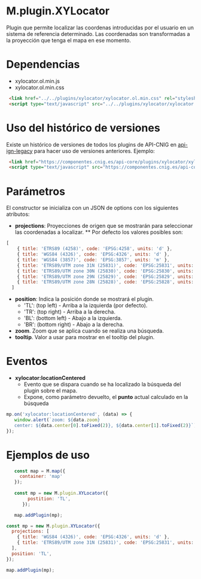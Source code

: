 # M.plugin.XYLocator


Plugin que permite localizar las coordenas introducidas por el usuario en un sistema de referencia determinado.
Las coordenadas son transformadas a la proyección que tenga el mapa en ese momento.

# Dependencias

- xylocator.ol.min.js
- xylocator.ol.min.css


```html
 <link href="../../plugins/xylocator/xylocator.ol.min.css" rel="stylesheet" />
 <script type="text/javascript" src="../../plugins/xylocator/xylocator.ol.min.js"></script>
```

# Uso del histórico de versiones

Existe un histórico de versiones de todos los plugins de API-CNIG en [api-ign-legacy](https://github.com/IGN-CNIG/API-CNIG/tree/master/api-ign-legacy/plugins) para hacer uso de versiones anteriores.
Ejemplo:
```html
 <link href="https://componentes.cnig.es/api-core/plugins/xylocator/xylocator-1.0.0.ol.min.css" rel="stylesheet" />
 <script type="text/javascript" src="https://componentes.cnig.es/api-core/plugins/xylocator/xylocator-1.0.0.ol.min.js"></script>
```

# Parámetros

El constructor se inicializa con un JSON de options con los siguientes atributos:

- **projections**: Proyecciones de origen que se mostrarán para seleccionar las coordenadas a localizar.
** Por defecto los valores posibles son:

```javascript
[
    { title: 'ETRS89 (4258)', code: 'EPSG:4258', units: 'd' },
    { title: 'WGS84 (4326)', code: 'EPSG:4326', units: 'd' },
    { title: 'WGS84 (3857)', code: 'EPSG:3857', units: 'm' },
    { title: 'ETRS89/UTM zone 31N (25831)', code: 'EPSG:25831', units: 'm' },
    { title: 'ETRS89/UTM zone 30N (25830)', code: 'EPSG:25830', units: 'm' },
    { title: 'ETRS89/UTM zone 29N (25829)', code: 'EPSG:25829', units: 'm' },
    { title: 'ETRS89/UTM zone 28N (25828)', code: 'EPSG:25828', units: 'm' },
  ]
```

- **position**: Indica la posición donde se mostrará el plugin.
  - 'TL': (top left) - Arriba a la izquierda (por defecto).
  - 'TR': (top right) - Arriba a la derecha.
  - 'BL': (bottom left) - Abajo a la izquierda.
  - 'BR': (bottom right) - Abajo a la derecha.
- **zoom**. Zoom que se aplica cuando se realiza una búsqueda. 
- **tooltip**. Valor a usar para mostrar en el tooltip del plugin.

# Eventos

- **xylocator:locationCentered**
  - Evento que se dispara cuando se ha localizado la búsqueda del plugin sobre el mapa.
  - Expone, como parámetro devuelto, el **punto** actual calculado en la búsqueda

```javascript
mp.on('xylocator:locationCentered', (data) => {
   window.alert(`zoom: ${data.zoom}
   center: ${data.center[0].toFixed(2)}, ${data.center[1].toFixed(2)}`);
});
```
# Ejemplos de uso

```javascript
   const map = M.map({
     container: 'map'
   });
  
   const mp = new M.plugin.XYLocator({
        postition: 'TL',
      });

   map.addPlugin(mp);
```

```javascript
const mp = new M.plugin.XYLocator({
  projections: [
    { title: 'WGS84 (4326)', code: 'EPSG:4326', units: 'd' },
    { title: 'ETRS89/UTM zone 31N (25831)', code: 'EPSG:25831', units: 'm' },
  ],
  position: 'TL',
});

map.addPlugin(mp);
```
